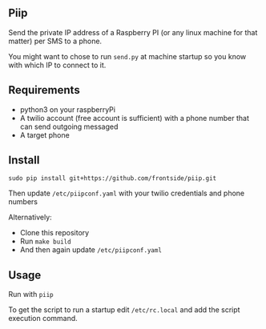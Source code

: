 ## Piip

Send the private IP address of a Raspberry PI 
(or any linux machine for that matter) per SMS to a phone.

You might want to chose to run `send.py` at machine startup
so you know with which IP to connect to it.

## Requirements

- python3 on your raspberryPi
- A twilio account (free account is sufficient) with a phone number that can send outgoing messaged
- A target phone

## Install

```
sudo pip install git+https://github.com/frontside/piip.git
```

Then update `/etc/piipconf.yaml` with your twilio credentials and phone numbers

Alternatively:
- Clone this repository
- Run `make build`
- And then again update `/etc/piipconf.yaml`

## Usage

Run with `piip`

To get the script to run a startup edit `/etc/rc.local` and add the script execution command.

